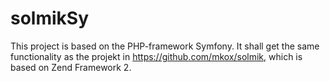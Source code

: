 solmikSy
========

This project is based on the PHP-framework Symfony. It shall get the same 
functionality as the projekt in https://github.com/mkox/solmik, which
is based on Zend Framework 2.
